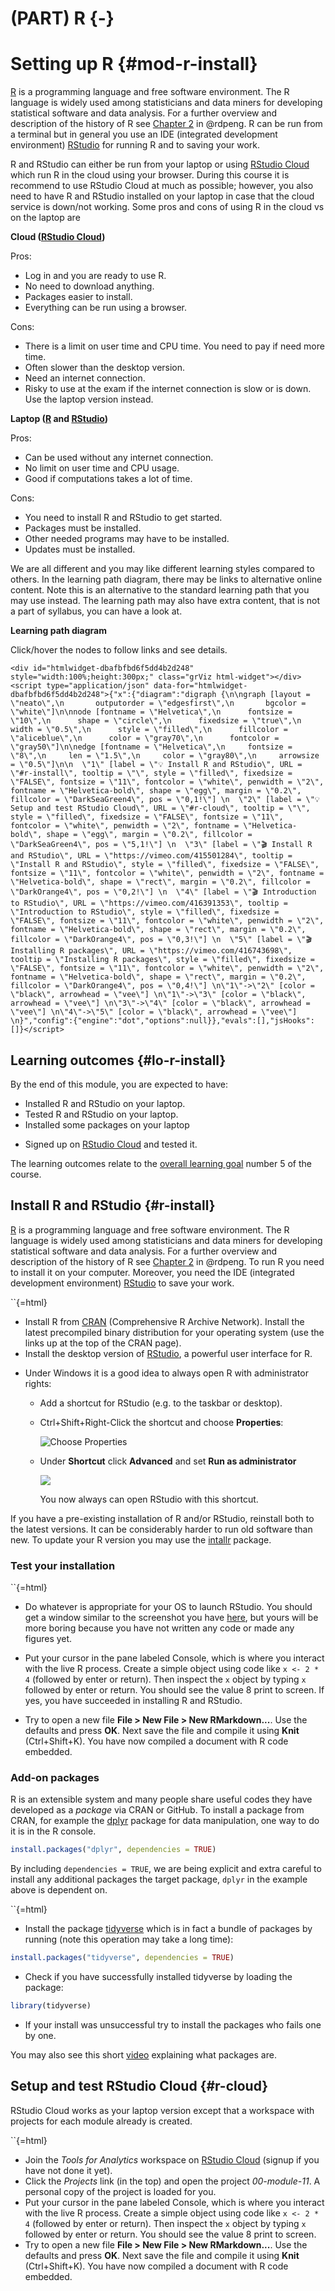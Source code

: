

# (PART) R {-} 

# Setting up R {#mod-r-install}

[R] is a programming language and free software environment. The R language is widely used among statisticians and data miners for developing statistical software and data analysis. For a further overview and description of the history of R see [Chapter 2](https://bookdown.org/rdpeng/rprogdatascience/history-and-overview-of-r.html) in @rdpeng. R can be run from a terminal but in general you use an IDE (integrated development environment) [RStudio] for running R and to saving your work.

R and RStudio can either be run from your laptop or using [RStudio Cloud][rstudio-cloud] which run R in the cloud using your browser. During this course it is recommend to use RStudio Cloud at much as possible; however, you also need to have R and RStudio installed on your laptop in case that the cloud service is down/not working. Some pros and cons of using R in the cloud vs on the laptop are

__Cloud ([RStudio Cloud][rstudio-cloud])__

Pros:

- Log in and you are ready to use R.
- No need to download anything.
- Packages easier to install.
- Everything can be run using a browser.

Cons:

- There is a limit on user time and CPU time. You need to pay if need more time. 
- Often slower than the desktop version. 
- Need an internet connection. 
- Risky to use at the exam if the internet connection is slow or is down. Use the laptop version instead.

__Laptop ([R] and [RStudio])__

Pros:

- Can be used without any internet connection.
- No limit on user time and CPU usage.
- Good if computations takes a lot of time.

Cons:

- You need to install R and RStudio to get started.
- Packages must be installed.
- Other needed programs may have to be installed.
- Updates must be installed.

We are all different and you may like different learning styles compared to others. In the learning path diagram, there may be links to alternative online content. Note this is an alternative to the standard learning path that you may use instead. The learning path may also have extra content, that is not a part of syllabus, you can have a look at. 

__Learning path diagram__

Click/hover the nodes to follow links and see details.


```{=html}
<div id="htmlwidget-dbafbfbd6f5dd4b2d248" style="width:100%;height:300px;" class="grViz html-widget"></div>
<script type="application/json" data-for="htmlwidget-dbafbfbd6f5dd4b2d248">{"x":{"diagram":"digraph {\n\ngraph [layout = \"neato\",\n       outputorder = \"edgesfirst\",\n       bgcolor = \"white\"]\n\nnode [fontname = \"Helvetica\",\n      fontsize = \"10\",\n      shape = \"circle\",\n      fixedsize = \"true\",\n      width = \"0.5\",\n      style = \"filled\",\n      fillcolor = \"aliceblue\",\n      color = \"gray70\",\n      fontcolor = \"gray50\"]\n\nedge [fontname = \"Helvetica\",\n     fontsize = \"8\",\n     len = \"1.5\",\n     color = \"gray80\",\n     arrowsize = \"0.5\"]\n\n  \"1\" [label = \"💡 Install R and RStudio\", URL = \"#r-install\", tooltip = \"\", style = \"filled\", fixedsize = \"FALSE\", fontsize = \"11\", fontcolor = \"white\", penwidth = \"2\", fontname = \"Helvetica-bold\", shape = \"egg\", margin = \"0.2\", fillcolor = \"DarkSeaGreen4\", pos = \"0,1!\"] \n  \"2\" [label = \"💡 Setup and test RStudio Cloud\", URL = \"#r-cloud\", tooltip = \"\", style = \"filled\", fixedsize = \"FALSE\", fontsize = \"11\", fontcolor = \"white\", penwidth = \"2\", fontname = \"Helvetica-bold\", shape = \"egg\", margin = \"0.2\", fillcolor = \"DarkSeaGreen4\", pos = \"5,1!\"] \n  \"3\" [label = \"🎬 Install R and RStudio\", URL = \"https://vimeo.com/415501284\", tooltip = \"Install R and RStudio\", style = \"filled\", fixedsize = \"FALSE\", fontsize = \"11\", fontcolor = \"white\", penwidth = \"2\", fontname = \"Helvetica-bold\", shape = \"rect\", margin = \"0.2\", fillcolor = \"DarkOrange4\", pos = \"0,2!\"] \n  \"4\" [label = \"🎬 Introduction to RStudio\", URL = \"https://vimeo.com/416391353\", tooltip = \"Introduction to RStudio\", style = \"filled\", fixedsize = \"FALSE\", fontsize = \"11\", fontcolor = \"white\", penwidth = \"2\", fontname = \"Helvetica-bold\", shape = \"rect\", margin = \"0.2\", fillcolor = \"DarkOrange4\", pos = \"0,3!\"] \n  \"5\" [label = \"🎬 Installing R packages\", URL = \"https://vimeo.com/416743698\", tooltip = \"Installing R packages\", style = \"filled\", fixedsize = \"FALSE\", fontsize = \"11\", fontcolor = \"white\", penwidth = \"2\", fontname = \"Helvetica-bold\", shape = \"rect\", margin = \"0.2\", fillcolor = \"DarkOrange4\", pos = \"0,4!\"] \n\"1\"->\"2\" [color = \"black\", arrowhead = \"vee\"] \n\"1\"->\"3\" [color = \"black\", arrowhead = \"vee\"] \n\"3\"->\"4\" [color = \"black\", arrowhead = \"vee\"] \n\"4\"->\"5\" [color = \"black\", arrowhead = \"vee\"] \n}","config":{"engine":"dot","options":null}},"evals":[],"jsHooks":[]}</script>
```


## Learning outcomes {#lo-r-install}

By the end of this module, you are expected to have:

* Installed R and RStudio on your laptop.
* Tested R and RStudio on your laptop. <!--  and Git. -->
* Installed some packages on your laptop
<!-- * Installed Git. -->
* Signed up on [RStudio Cloud][rstudio-cloud] and tested it. 

The learning outcomes relate to the [overall learning goal](#lg-course) number 5 of the course.



## Install R and RStudio {#r-install}

<!-- 
some Content from: https://stat545.com/block000_r-rstudio-install.html
-->

[R] is a programming language and free software environment. The R language is widely used among statisticians and data miners for developing statistical software and data analysis. For a further overview and description of the history of R see [Chapter 2](https://bookdown.org/rdpeng/rprogdatascience/history-and-overview-of-r.html) in @rdpeng. To run R you need to install it on your computer. Moreover, you need the IDE (integrated development environment) [RStudio] to save your work.

<div class = "boxTask">
`<i class="fa-pull-right fa-5x iconStyle1 fas fa-tasks"></i>`{=html}  

* Install R from [CRAN][cran] (Comprehensive R Archive Network). Install the latest precompiled binary distribution for your operating system (use the links up at the top of the CRAN page).
* Install the desktop version of [RStudio][rstudio-download], a powerful user interface for R. 
<!-- * Install the latest version of [Git][git-install]. If you have problems, see [here][hg-install-git]. -->
* Under Windows it is a good idea to always open R with administrator rights: 
   - Add a shortcut for RStudio (e.g. to the taskbar or desktop).
   - Ctrl+Shift+Right-Click the shortcut and choose **Properties**:
     
     ![Choose Properties](img/win_admin1.png)
   - Under **Shortcut** click **Advanced** and set **Run as administrator** 
     
     ![](img/win_admin3.png)
     
     You now always can open RStudio with this shortcut. 
</div>
    
If you have a pre-existing installation of R and/or RStudio, reinstall both to the latest versions. It can be considerably harder to run old software than new. To update your R version you may use the [intallr](https://www.r-project.org/nosvn/pandoc/installr.html) package.


### Test your installation

<div class = "boxTask">`<i class="fa-pull-right fa-5x iconStyle1 fas fa-tasks"></i>`{=html}  

* Do whatever is appropriate for your OS to launch RStudio. You should get a window similar to the screenshot you have [here][rstudio-workbench], but yours will be more boring because you have not written any code or made any figures yet.

* Put your cursor in the pane labeled Console, which is where you interact with the live R process. Create a simple object using code like `x <- 2 * 4` (followed by enter or return). Then inspect the `x` object by typing `x` followed by enter or return. You should see the value 8 print to screen. If yes, you have succeeded in installing R and RStudio.

* Try to open a new file **File > New File > New RMarkdown...**. Use the defaults and press **OK**. Next save the file and compile it using **Knit** (Ctrl+Shift+K). You have now compiled a document with R code embedded. 
</div>

### Add-on packages

R is an extensible system and many people share useful codes they have developed as a _package_ via CRAN or GitHub. To install a package from CRAN, for example the [dplyr][dplyr-cran] package for data manipulation, one way to do it is in the R console.

```r
install.packages("dplyr", dependencies = TRUE)
```

By including `dependencies = TRUE`, we are being explicit and extra careful to install any additional packages the target package, `dplyr` in the example above is dependent on. 

<div class = "boxTask">
`<i class="fa-pull-right fa-5x iconStyle1 fas fa-tasks"></i>`{=html}  

* Install the package [tidyverse][tidyverse-main-page] which is in fact a bundle of packages by running (note this operation may take a long time):

```r
install.packages("tidyverse", dependencies = TRUE)
```

* Check if you have successfully installed tidyverse by loading the package:

```r
library(tidyverse)
```

* If your install was unsuccessful try to install the packages who fails one by one.
</div>

You may also see this short [video][video-packages] explaining what packages are.


## Setup and test RStudio Cloud {#r-cloud}

RStudio Cloud works as your laptop version except that a workspace with projects for each module already is created. 

<div class = "boxTask">
`<i class="fa-pull-right fa-5x iconStyle1 fas fa-tasks"></i>`{=html}  

* Join the _Tools for Analytics_ workspace on [RStudio Cloud][rstudio-cloud] (signup if you have not done it yet).
* Click the _Projects_ link (in the top) and open the project _00-module-11_. A personal copy of the project is loaded for you.
* Put your cursor in the pane labeled Console, which is where you interact with the live R process. Create a simple object using code like `x <- 2 * 4` (followed by enter or return). Then inspect the `x` object by typing `x` followed by enter or return. You should see the value 8 print to screen. 
* Try to open a new file **File > New File > New RMarkdown...**. Use the defaults and press **OK**. Next save the file and compile it using **Knit** (Ctrl+Shift+K). You have now compiled a document with R code embedded. 
</div>



[BSS]: https://bss.au.dk/en/

[course-help]: https://github.com/bss-osca/tfa/issues
[cran]: https://cloud.r-project.org
[cheatsheet-readr]: https://rawgit.com/rstudio/cheatsheets/master/data-import.pdf
[course-welcome-to-the-tidyverse]: https://github.com/rstudio-education/welcome-to-the-tidyverse

[DataCamp]: https://www.datacamp.com/
[datacamp-signup]: https://www.datacamp.com/groups/shared_links/cbaee6c73e7d78549a9e32a900793b2d5491ace1824efc1760a6729735948215
[datacamp-r-intro]: https://learn.datacamp.com/courses/free-introduction-to-r
[datacamp-r-rmarkdown]: https://campus.datacamp.com/courses/reporting-with-rmarkdown
[datacamp-r-communicating]: https://learn.datacamp.com/courses/communicating-with-data-in-the-tidyverse
[datacamp-r-communicating-chap3]: https://campus.datacamp.com/courses/communicating-with-data-in-the-tidyverse/introduction-to-rmarkdown
[datacamp-r-communicating-chap4]: https://campus.datacamp.com/courses/communicating-with-data-in-the-tidyverse/customizing-your-rmarkdown-report
[datacamp-r-intermediate]: https://learn.datacamp.com/courses/intermediate-r
[datacamp-r-intermediate-chap1]: https://campus.datacamp.com/courses/intermediate-r/chapter-1-conditionals-and-control-flow
[datacamp-r-intermediate-chap2]: https://campus.datacamp.com/courses/intermediate-r/chapter-2-loops
[datacamp-r-intermediate-chap3]: https://campus.datacamp.com/courses/intermediate-r/chapter-3-functions
[datacamp-r-intermediate-chap4]: https://campus.datacamp.com/courses/intermediate-r/chapter-4-the-apply-family
[datacamp-r-functions]: https://learn.datacamp.com/courses/introduction-to-writing-functions-in-r
[datacamp-r-tidyverse]: https://learn.datacamp.com/courses/introduction-to-the-tidyverse
[datacamp-r-strings]: https://learn.datacamp.com/courses/string-manipulation-with-stringr-in-r
[datacamp-r-dplyr]: https://learn.datacamp.com/courses/data-manipulation-with-dplyr
[datacamp-r-dplyr-bakeoff]: https://learn.datacamp.com/courses/working-with-data-in-the-tidyverse
[datacamp-r-ggplot2-intro]: https://learn.datacamp.com/courses/introduction-to-data-visualization-with-ggplot2
[datacamp-r-ggplot2-intermediate]: https://learn.datacamp.com/courses/intermediate-data-visualization-with-ggplot2
[dplyr-cran]: https://CRAN.R-project.org/package=dplyr
[debug-in-r]: https://rstats.wtf/debugging-r-code.html

[excel-vs-r]: https://www.jessesadler.com/post/excel-vs-r/

[google-form]: https://forms.gle/s39GeDGV9AzAXUo18
[google-grupper]: https://docs.google.com/spreadsheets/d/1DHxthd5AQywAU4Crb3hM9rnog2GqGQYZ2o175SQgn_0/edit?usp=sharing
[GitHub]: https://github.com/
[git-install]: https://git-scm.com/downloads
[github-actions]: https://github.com/features/actions
[github-pages]: https://pages.github.com/

[happy-git]: https://happygitwithr.com
[hg-install-git]: https://happygitwithr.com/install-git.html
[hg-why]: https://happygitwithr.com/big-picture.html#big-picture
[hg-github-reg]: https://happygitwithr.com/github-acct.html#github-acct
[hg-git-install]: https://happygitwithr.com/install-git.html#install-git
[hg-exist-github-first]: https://happygitwithr.com/existing-github-first.html
[hg-exist-github-last]: https://happygitwithr.com/existing-github-last.html
[hg-credential-helper]: https://happygitwithr.com/credential-caching.html
[hypothes.is]: https://web.hypothes.is/

[osca-programme]: https://kandidat.au.dk/en/operationsandsupplychainanalytics/

[Peergrade]: https://peergrade.io
[peergrade-signup]: https://app.peergrade.io/join
[point-and-click]: https://en.wikipedia.org/wiki/Point_and_click
[pkg-bookdown]: https://bookdown.org/yihui/bookdown/
[pkg-openxlsx]: https://ycphs.github.io/openxlsx/index.html
[pkg-ropensci-writexl]: https://docs.ropensci.org/writexl/
[pkg-jsonlite]: https://cran.r-project.org/web/packages/jsonlite/index.html

[R]: https://www.r-project.org
[RStudio]: https://rstudio.com
[rstudio-cloud]: https://rstudio.cloud/spaces/176810/join?access_code=LSGnG2EXTuzSyeYaNXJE77vP33DZUoeMbC0xhfCz
[r-cloud-mod12]: https://rstudio.cloud/spaces/176810/project/2963819
[r-cloud-mod13]: https://rstudio.cloud/spaces/176810/project/3020139
[r-cloud-mod14]: https://rstudio.cloud/spaces/176810/project/3020322
[r-cloud-mod15]: https://rstudio.cloud/spaces/176810/project/3020509
[r-cloud-mod16]: https://rstudio.cloud/spaces/176810/project/3026754
[r-cloud-mod17]: https://rstudio.cloud/spaces/176810/project/3034015
[r-cloud-mod18]: https://rstudio.cloud/spaces/176810/project/3130795
[r-cloud-mod19]: https://rstudio.cloud/spaces/176810/project/3266132
[rstudio-download]: https://rstudio.com/products/rstudio/download/#download
[rstudio-customizing]: https://support.rstudio.com/hc/en-us/articles/200549016-Customizing-RStudio
[rstudio-key-shortcuts]: https://support.rstudio.com/hc/en-us/articles/200711853-Keyboard-Shortcuts
[rstudio-workbench]: https://www.rstudio.com/wp-content/uploads/2014/04/rstudio-workbench.png
[r-markdown]: https://rmarkdown.rstudio.com/
[ropensci-writexl]: https://docs.ropensci.org/writexl/
[r4ds-pipes]: https://r4ds.had.co.nz/pipes.html
[r4ds-factors]: https://r4ds.had.co.nz/factors.html
[r4ds-strings]: https://r4ds.had.co.nz/strings.html
[r4ds-iteration]: https://r4ds.had.co.nz/iteration.html

[stat-545]: https://stat545.com
[stat-545-functions-part1]: https://stat545.com/functions-part1.html
[stat-545-functions-part2]: https://stat545.com/functions-part2.html
[stat-545-functions-part3]: https://stat545.com/functions-part3.html
[slides-welcome]: https://bss-osca.github.io/tfa/slides/00-tfa_welcome.html
[slides-m1-3]: https://bss-osca.github.io/tfa/slides/01-welcome_r_part.html
[slides-m4-5]: https://bss-osca.github.io/tfa/slides/02-programming.html
[slides-m6-8]: https://bss-osca.github.io/tfa/slides/03-transform.html
[slides-m9]: https://bss-osca.github.io/tfa/slides/04-plot.html
[slides-m83]: https://bss-osca.github.io/tfa/slides/05-joins.html

[tidyverse-main-page]: https://www.tidyverse.org
[tidyverse-packages]: https://www.tidyverse.org/packages/
[tidyverse-core]: https://www.tidyverse.org/packages/#core-tidyverse
[tidyverse-ggplot2]: https://ggplot2.tidyverse.org/
[tidyverse-dplyr]: https://dplyr.tidyverse.org/
[tidyverse-tidyr]: https://tidyr.tidyverse.org/
[tidyverse-readr]: https://readr.tidyverse.org/
[tidyverse-purrr]: https://purrr.tidyverse.org/
[tidyverse-tibble]: https://tibble.tidyverse.org/
[tidyverse-stringr]: https://stringr.tidyverse.org/
[tidyverse-forcats]: https://forcats.tidyverse.org/
[tidyverse-readxl]: https://readxl.tidyverse.org
[tidyverse-googlesheets4]: https://googlesheets4.tidyverse.org/index.html
[tutorial-markdown]: https://commonmark.org/help/tutorial/

[Udemy]: https://www.udemy.com/

[vba-yt-course1]: https://www.youtube.com/playlist?list=PLpOAvcoMay5S_hb2D7iKznLqJ8QG_pde0
[vba-course1-hello]: https://youtu.be/f42OniDWaIo

[vba-yt-course2]: https://www.youtube.com/playlist?list=PL3A6U40JUYCi4njVx59-vaUxYkG0yRO4m
[vba-course2-devel-tab]: https://youtu.be/awEOUaw9q58
[vba-course2-devel-editor]: https://youtu.be/awEOUaw9q58
[vba-course2-devel-project]: https://youtu.be/fp6PTbU7bXo
[vba-course2-devel-properties]: https://youtu.be/ks2QYKAd9Xw
[vba-course2-devel-hello]: https://youtu.be/EQ6tDWBc8G4

[video-install]: https://vimeo.com/415501284
[video-rstudio-intro]: https://vimeo.com/416391353
[video-packages]: https://vimeo.com/416743698
[video-projects]: https://vimeo.com/319318233
[video-r-intro-p1]: https://www.youtube.com/watch?v=vGY5i_J2c-c
[video-r-intro-p2]: https://www.youtube.com/watch?v=w8_XdYI3reU
[video-r-intro-p3]: https://www.youtube.com/watch?v=NuY6jY4qE7I
[video-subsetting]: https://www.youtube.com/watch?v=hWbgqzsQJF0&list=PLjTlxb-wKvXPqyY3FZDO8GqIaWuEDy-Od&index=10&t=0s
[video-datatypes]: https://www.youtube.com/watch?v=5AQM-yUX9zg&list=PLjTlxb-wKvXPqyY3FZDO8GqIaWuEDy-Od&index=10
[video-control-structures]: https://www.youtube.com/watch?v=s_h9ruNwI_0
[video-conditional-loops]: https://www.youtube.com/watch?v=2evtsnPaoDg
[video-functions]: https://www.youtube.com/watch?v=ffPeac3BigM
[video-tibble-vs-df]: https://www.youtube.com/watch?v=EBk6PnvE1R4
[video-dplyr]: https://www.youtube.com/watch?v=aywFompr1F4

[wiki-snake-case]: https://en.wikipedia.org/wiki/Snake_case
[wiki-camel-case]: https://en.wikipedia.org/wiki/Camel_case
[wiki-interpreted]: https://en.wikipedia.org/wiki/Interpreted_language
[wiki-literate-programming]: https://en.wikipedia.org/wiki/Literate_programming
[wiki-csv]: https://en.wikipedia.org/wiki/Comma-separated_values
[wiki-json]: https://en.wikipedia.org/wiki/JSON
